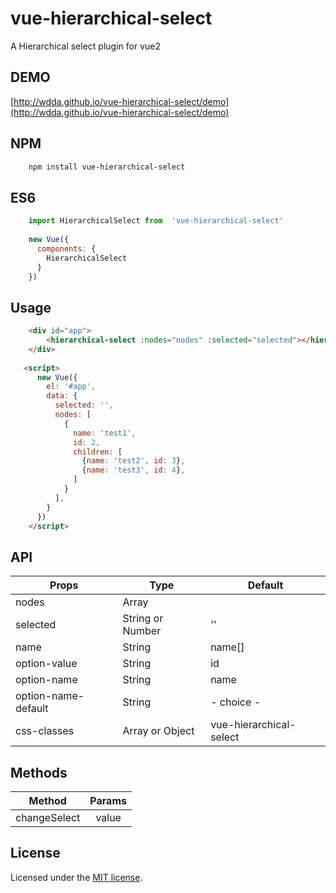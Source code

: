 # vue-hierarchical-select

A Hierarchical select plugin for vue2

##  DEMO

[http://wdda.github.io/vue-hierarchical-select/demo](http://wdda.github.io/vue-hierarchical-select/demo)

##  NPM

```bash
    npm install vue-hierarchical-select
```

##  ES6

```javascript
    import HierarchicalSelect from  'vue-hierarchical-select'
	
    new Vue({
      components: {
        HierarchicalSelect
      }
    })
```

## Usage

```html
    <div id="app">
        <hierarchical-select :nodes="nodes" :selected="selected"></hierarchical-select>
    </div>
    
   <script>
      new Vue({
        el: '#app',
        data: {
          selected: '',
          nodes: [
            {
              name: 'test1',
              id: 2,
              children: [
                {name: 'test2', id: 3},
                {name: 'test3', id: 4},
              ]
            }
          ],
        }
      })
    </script>
```

## API

| Props        | Type           | Default  |
| ------------- |-------------| -----|
| nodes      | Array |  |
| selected      | String  or  Number      | ''  |
| name | String      |    name[] |
| option-value | String      |    id |
| option-name | String      |   name |
| option-name-default | String      |    - choice - |
| css-classes | Array  or  Object      |    vue-hierarchical-select |


## Methods

| Method        | Params        |
| ------------- |:-------------:|
| changeSelect      | value |


## License

Licensed under the [MIT license](https://opensource.org/licenses/mit-license.php).

